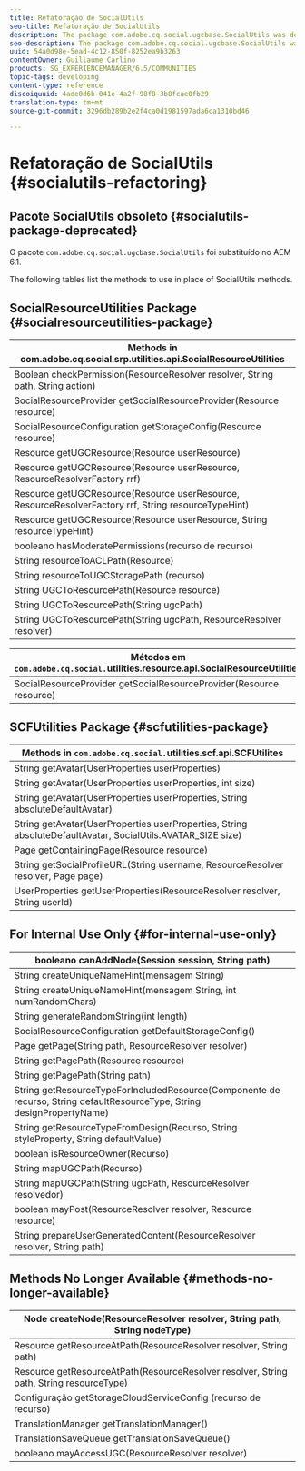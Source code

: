 ```yaml
---
title: Refatoração de SocialUtils
seo-title: Refatoração de SocialUtils
description: The package com.adobe.cq.social.ugcbase.SocialUtils was deprecated in AEM 6.1
seo-description: The package com.adobe.cq.social.ugcbase.SocialUtils was deprecated in AEM 6.1
uuid: 54a0d98e-5ead-4c12-850f-8252ea9b3263
contentOwner: Guillaume Carlino
products: SG_EXPERIENCEMANAGER/6.5/COMMUNITIES
topic-tags: developing
content-type: reference
discoiquuid: 4ade0d6b-041e-4a2f-98f8-3b8fcae0fb29
translation-type: tm+mt
source-git-commit: 3296db289b2e2f4ca0d1981597ada6ca1310bd46

---
```



# Refatoração de SocialUtils {#socialutils-refactoring}

## Pacote SocialUtils obsoleto {#socialutils-package-deprecated}

O pacote `com.adobe.cq.social.ugcbase.SocialUtils` foi substituído no AEM 6.1.

The following tables list the methods to use in place of SocialUtils methods.

## SocialResourceUtilities Package  {#socialresourceutilities-package}

| Methods in com.adobe.cq.social.srp.utilities.api.SocialResourceUtilities |
|---|
| Boolean checkPermission(ResourceResolver resolver, String path, String action) |  |
| SocialResourceProvider getSocialResourceProvider(Resource resource) |  |
| SocialResourceConfiguration getStorageConfig(Resource resource) |  |
| Resource getUGCResource(Resource userResource) |  |
| Resource getUGCResource(Resource userResource, ResourceResolverFactory rrf) | novo |
| Resource getUGCResource(Resource userResource, ResourceResolverFactory rrf, String resourceTypeHint) | novo |
| Resource getUGCResource(Resource userResource, String resourceTypeHint) |  |
| booleano hasModeratePermissions(recurso de recurso) |  |
| String resourceToACLPath(Resource) |  |
| String resourceToUGCStoragePath (recurso) | replaces String resourceToUGCPath(Resource resource) |
| String UGCToResourcePath(Resource resource) |  |
| String UGCToResourcePath(String ugcPath) | method signature changed |
| String UGCToResourcePath(String ugcPath, ResourceResolver resolver) | novo |

| Métodos em `com.adobe.cq.social.`utilities.resource.api.SocialResourceUtilities |
|---|
| SocialResourceProvider getSocialResourceProvider(Resource resource) | replaces SocialResourceProvider getConfiguredProvider(Resource resource) |

## SCFUtilities Package {#scfutilities-package}

| Methods in `com.adobe.cq.social.`utilities.scf.api.SCFUtilites |
|---|
| String getAvatar(UserProperties userProperties) |
| String getAvatar(UserProperties userProperties, int size) |
| String getAvatar(UserProperties userProperties, String absoluteDefaultAvatar) |
| String getAvatar(UserProperties userProperties, String absoluteDefaultAvatar, SocialUtils.AVATAR_SIZE size) |
| Page getContainingPage(Resource resource) |
| String getSocialProfileURL(String username, ResourceResolver resolver, Page page) |
| UserProperties getUserProperties(ResourceResolver resolver, String userId) |

## For Internal Use Only {#for-internal-use-only}

| booleano canAddNode(Session session, String path) |
|---|
| String createUniqueNameHint(mensagem String) |
| String createUniqueNameHint(mensagem String, int numRandomChars) |
| String generateRandomString(int length) |
| SocialResourceConfiguration getDefaultStorageConfig() |
| Page getPage(String path, ResourceResolver resolver) |
| String getPagePath(Resource resource) |
| String getPagePath(String path) |
| String getResourceTypeForIncludedResource(Componente de recurso, String defaultResourceType, String designPropertyName) |
| String getResourceTypeFromDesign(Recurso, String styleProperty, String defaultValue) |
| boolean isResourceOwner(Recurso) |
| String mapUGCPath(Recurso) |
| String mapUGCPath(String ugcPath, ResourceResolver resolvedor) |
| boolean mayPost(ResourceResolver resolver, Resource resource) |
| String prepareUserGeneratedContent(ResourceResolver resolver, String path) |

## Methods No Longer Available {#methods-no-longer-available}

| Node createNode(ResourceResolver resolver, String path, String nodeType) |
|---|
| Resource getResourceAtPath(ResourceResolver resolver, String path) |
| Resource getResourceAtPath(ResourceResolver resolver, String path, String resourceType) |
| Configuração getStorageCloudServiceConfig (recurso de recurso) |
| TranslationManager getTranslationManager() |
| TranslationSaveQueue getTranslationSaveQueue() |
| booleano mayAccessUGC(ResourceResolver resolver) |

